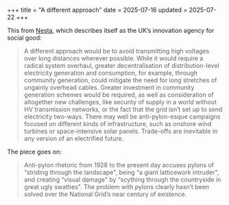 +++
title = "A different approach"
date = 2025-07-16
updated = 2025-07-22
+++

This from [Nesta](https://www.nesta.org.uk/feature/future-signals-2024/the-problem-with-pylons/), which describes itself as the UK’s innovation agency for social good:

> A different approach would be to avoid transmitting high voltages over long distances wherever possible. While it would require a radical system overhaul, greater decentralisation of distribution-level electricity generation and consumption, for example, through community generation, could mitigate the need for long stretches of ungainly overhead cables. Greater investment in community generation schemes would be required, as well as consideration of altogether new challenges, like security of supply in a world without HV transmission networks, or the fact that the grid isn’t set up to send electricity two-ways. There may well be anti-pylon-esque campaigns focused on different kinds of infrastructure, such as onshore wind turbines or space-intensive solar panels. Trade-offs are inevitable in any version of an electrified future.

The piece goes on:

> Anti-pylon rhetoric from 1928 to the present day accuses pylons of “striding through the landscape", being “a giant latticework intruder", and creating “visual damage" by “scything through the countryside in great ugly swathes". The problem with pylons clearly hasn’t been solved over the National Grid’s near century of existence.